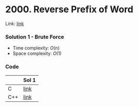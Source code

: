 # 2000. Reverse Prefix of Word
Link: [link](https://leetcode.com/problems/reverse-prefix-of-word/)

### Solution 1 - Brute Force
* Time complexity: $O(n)$
* Space complexity: $O(1)$

### Code
||Sol 1|
|-|-|
|C|[link](./sol_1/main.c)|
|C++|[link](./sol_1/main.cpp)|